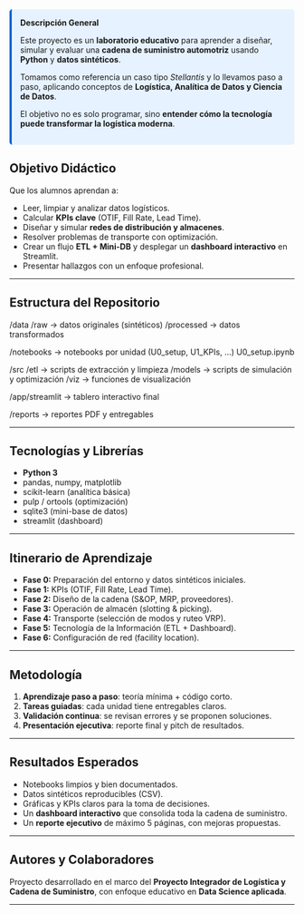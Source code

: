 <div style="background-color: #e6f2ff; padding: 15px; border-radius: 5px; border-left: 4px solid #0066cc; margin-bottom: 20px;"> <strong>Descripción General</strong> <p>Este proyecto es un <strong>laboratorio educativo</strong> para aprender a diseñar, simular y evaluar una <strong>cadena de suministro automotriz</strong> usando <strong>Python</strong> y <strong>datos sintéticos</strong>.</p> <p>Tomamos como referencia un caso tipo <em>Stellantis</em> y lo llevamos paso a paso, aplicando conceptos de <strong>Logística, Analítica de Datos y Ciencia de Datos</strong>.</p> <p>El objetivo no es solo programar, sino <strong>entender cómo la tecnología puede transformar la logística moderna</strong>.</p> </div>



##  Objetivo Didáctico
Que los alumnos aprendan a:
- Leer, limpiar y analizar datos logísticos.
- Calcular **KPIs clave** (OTIF, Fill Rate, Lead Time).
- Diseñar y simular **redes de distribución y almacenes**.
- Resolver problemas de transporte con optimización.
- Crear un flujo **ETL + Mini-DB** y desplegar un **dashboard interactivo** en Streamlit.
- Presentar hallazgos con un enfoque profesional.

---

##  Estructura del Repositorio
/data
/raw → datos originales (sintéticos)
/processed → datos transformados

/notebooks → notebooks por unidad (U0_setup, U1_KPIs, ...)
U0_setup.ipynb

/src
/etl → scripts de extracción y limpieza
/models → scripts de simulación y optimización
/viz → funciones de visualización

/app/streamlit → tablero interactivo final

/reports → reportes PDF y entregables

---

##  Tecnologías y Librerías
- **Python 3**
- pandas, numpy, matplotlib  
- scikit-learn (analítica básica)  
- pulp / ortools (optimización)  
- sqlite3 (mini-base de datos)  
- streamlit (dashboard)  

---

##  Itinerario de Aprendizaje
- **Fase 0:** Preparación del entorno y datos sintéticos iniciales.
- **Fase 1:** KPIs (OTIF, Fill Rate, Lead Time).
- **Fase 2:** Diseño de la cadena (S&OP, MRP, proveedores).
- **Fase 3:** Operación de almacén (slotting & picking).
- **Fase 4:** Transporte (selección de modos y ruteo VRP).
- **Fase 5:** Tecnología de la Información (ETL + Dashboard).
- **Fase 6:** Configuración de red (facility location).

---

##  Metodología
1. **Aprendizaje paso a paso**: teoría mínima + código corto.  
2. **Tareas guiadas**: cada unidad tiene entregables claros.  
3. **Validación continua**: se revisan errores y se proponen soluciones.  
4. **Presentación ejecutiva**: reporte final y pitch de resultados.

---

##  Resultados Esperados
- Notebooks limpios y bien documentados.  
- Datos sintéticos reproducibles (CSV).  
- Gráficas y KPIs claros para la toma de decisiones.  
- Un **dashboard interactivo** que consolida toda la cadena de suministro.  
- Un **reporte ejecutivo** de máximo 5 páginas, con mejoras propuestas.  

---

##  Autores y Colaboradores
Proyecto desarrollado en el marco del **Proyecto Integrador de Logística y Cadena de Suministro**, con enfoque educativo en **Data Science aplicada**.

---


